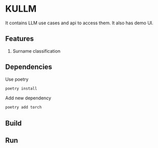 # KULLM

It contains LLM use cases and api to access them. It also has demo UI.

## Features

1. Surname classification

## Dependencies

Use poetry

```bash 
poetry install
```

Add new dependency

```bash
poetry add torch
```

## Build

## Run

```bash
```





